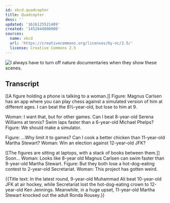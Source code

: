 ```yaml
---
id: xkcd.quadcopter
title: Quadcopter
desc: ''
updated: '1616125521409'
created: '1452844800000'
sources:
  name: xkcd
  url: 'https://creativecommons.org/licenses/by-nc/2.5/'
  license: Creative Commons 2.5
---
```

![I always have to turn off nature documentaries when they show these scenes.](https://imgs.xkcd.com/comics/quadcopter.png)

## Transcript
[[A figure holding a phone is talking to a woman.]]
Figure: Magnus Carlsen has an app where you can play chess against a simulated version of him at different ages. I can beat the 8½-year-old, but lose to him at 9. 

Woman: I want that, but for other games. Can I beat 8-year-old Serena Williams at tennis? Swim laps faster than a 6-year-old Michael Phelps? 
Figure: We should make a simulator. 

Figure: ...Why limit it to games? Can I cook a better chicken than 11-year-old Martha Stewart? 
Woman: Win an election against 12-year-old JFK? 

[[The figures are sitting at laptops, with a stack of books between them.]]
Soon...
Woman: Looks like 8-year old Magnus Carlsen can swim faster than 9-year-old Martha Stewart. 
Figure: But they both lose a hot-dog-eating contest to 2-year-old Secretariat. 
Woman: This project has gotten weird.

{{Title text: In the latest round, 9-year-old Muhammad Ali beat 10-year-old JFK at air hockey, while Secretariat lost the hot-dog-eating crown to 12-year-old Ken Jennings. Meanwhile, in a huge upset, 11-year-old Martha Stewart knocked out the adult Ronda Rousey.}}
